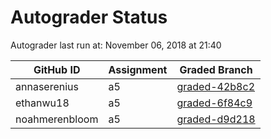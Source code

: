 # Autograder Status
Autograder last run at: November 06, 2018 at 21:40

| GitHub ID | Assignment | Graded Branch |
|-----------|------------|---------------|
| annaserenius | a5 | [graded-42b8c2](https://github.com/Fall2018COMP401-001/a5-annaserenius/tree/graded-42b8c2) | 
| ethanwu18 | a5 | [graded-6f84c9](https://github.com/Fall2018COMP401-001/a5-ethanwu18/tree/graded-6f84c9) | 
| noahmerenbloom | a5 | [graded-d9d218](https://github.com/Fall2018COMP401-001/a5-noahmerenbloom/tree/graded-d9d218) | 
